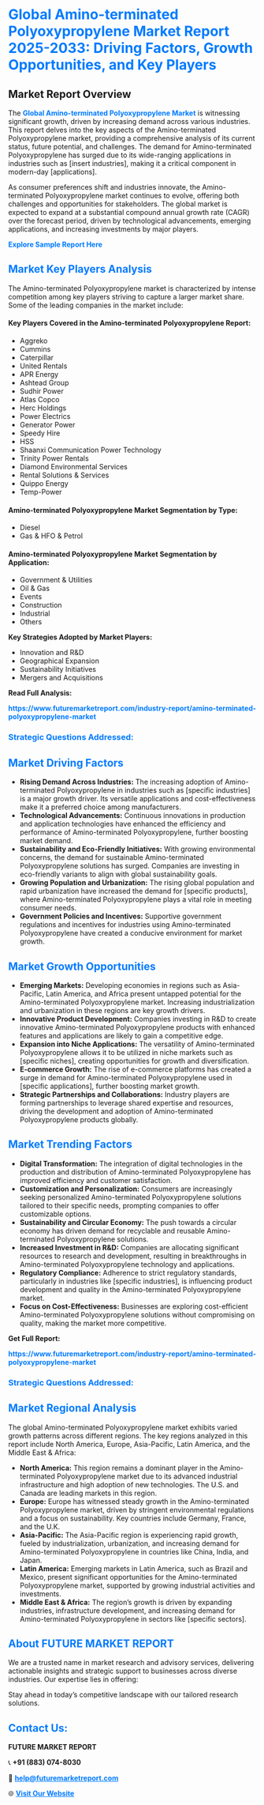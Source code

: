 <h1 style="color: #007BFF;">Global Amino-terminated Polyoxypropylene Market Report 2025-2033: Driving Factors, Growth Opportunities, and Key Players</h1>

<section id="overview">
<h2>Market Report Overview</h2>
<p>The <a href="https://www.futuremarketreport.com/industry-report/amino-terminated-polyoxypropylene-market" style="color: #007BFF; text-decoration: none;"><strong>Global Amino-terminated Polyoxypropylene Market</strong></a> is witnessing significant growth, driven by increasing demand across various industries. This report delves into the key aspects of the Amino-terminated Polyoxypropylene market, providing a comprehensive analysis of its current status, future potential, and challenges. The demand for Amino-terminated Polyoxypropylene has surged due to its wide-ranging applications in industries such as [insert industries], making it a critical component in modern-day [applications].</p>
<p>As consumer preferences shift and industries innovate, the Amino-terminated Polyoxypropylene market continues to evolve, offering both challenges and opportunities for stakeholders. The global market is expected to expand at a substantial compound annual growth rate (CAGR) over the forecast period, driven by technological advancements, emerging applications, and increasing investments by major players.</p>
</section>

<section id="overview">
<p><a href="https://www.futuremarketreport.com/request-sample/reportId=35727" style="color: #007BFF; text-decoration: none;"><strong>Explore Sample Report Here</strong></a></p>
</section>

<section id="key-players">
<h2 style="color: #007BFF;">Market Key Players Analysis</h2>
<p>The Amino-terminated Polyoxypropylene market is characterized by intense competition among key players striving to capture a larger market share. Some of the leading companies in the market include:</p>
<h4>Key Players Covered in the Amino-terminated Polyoxypropylene Report:</h4>
<ul><li>Aggreko</li><li>Cummins</li><li>Caterpillar</li><li>United Rentals</li><li>APR Energy</li><li>Ashtead Group</li><li>Sudhir Power</li><li>Atlas Copco</li><li>Herc Holdings</li><li>Power Electrics</li><li>Generator Power</li><li>Speedy Hire</li><li>HSS</li><li>Shaanxi Communication Power Technology</li><li>Trinity Power Rentals</li><li>Diamond Environmental Services</li><li>Rental Solutions &amp; Services</li><li>Quippo Energy</li><li>Temp-Power</li></ul>
<h4>Amino-terminated Polyoxypropylene Market Segmentation by Type:</h4>
<ul><li>Diesel</li><li>Gas &amp; HFO &amp; Petrol</li></ul>

<h4>Amino-terminated Polyoxypropylene Market Segmentation by Application:</h4>
<ul><li>Government &amp; Utilities</li><li>Oil &amp; Gas</li><li>Events</li><li>Construction</li><li>Industrial</li><li>Others</li></ul>
<p><strong>Key Strategies Adopted by Market Players:</strong></p>
<ul>
<li>Innovation and R&D</li>
<li>Geographical Expansion</li>
<li>Sustainability Initiatives</li>
<li>Mergers and Acquisitions</li>
</ul>
</section>

<section>
<p><strong>Read Full Analysis: </strong></p><a href="https://www.futuremarketreport.com/industry-report/amino-terminated-polyoxypropylene-market" style="color: #007BFF; text-decoration: none;"><strong>https://www.futuremarketreport.com/industry-report/amino-terminated-polyoxypropylene-market</strong></a>
<h3 style="color: #007BFF;">Strategic Questions Addressed:</h3>
</section>

<section id="driving-factors">
<h2 style="color: #007BFF;">Market Driving Factors</h2>
<ul>
<li><strong>Rising Demand Across Industries:</strong> The increasing adoption of Amino-terminated Polyoxypropylene in industries such as [specific industries] is a major growth driver. Its versatile applications and cost-effectiveness make it a preferred choice among manufacturers.</li>
<li><strong>Technological Advancements:</strong> Continuous innovations in production and application technologies have enhanced the efficiency and performance of Amino-terminated Polyoxypropylene, further boosting market demand.</li>
<li><strong>Sustainability and Eco-Friendly Initiatives:</strong> With growing environmental concerns, the demand for sustainable Amino-terminated Polyoxypropylene solutions has surged. Companies are investing in eco-friendly variants to align with global sustainability goals.</li>
<li><strong>Growing Population and Urbanization:</strong> The rising global population and rapid urbanization have increased the demand for [specific products], where Amino-terminated Polyoxypropylene plays a vital role in meeting consumer needs.</li>
<li><strong>Government Policies and Incentives:</strong> Supportive government regulations and incentives for industries using Amino-terminated Polyoxypropylene have created a conducive environment for market growth.</li>
</ul>
</section>

<section id="growth-opportunities">
<h2 style="color: #007BFF;">Market Growth Opportunities</h2>
<ul>
<li><strong>Emerging Markets:</strong> Developing economies in regions such as Asia-Pacific, Latin America, and Africa present untapped potential for the Amino-terminated Polyoxypropylene market. Increasing industrialization and urbanization in these regions are key growth drivers.</li>
<li><strong>Innovative Product Development:</strong> Companies investing in R&D to create innovative Amino-terminated Polyoxypropylene products with enhanced features and applications are likely to gain a competitive edge.</li>
<li><strong>Expansion into Niche Applications:</strong> The versatility of Amino-terminated Polyoxypropylene allows it to be utilized in niche markets such as [specific niches], creating opportunities for growth and diversification.</li>
<li><strong>E-commerce Growth:</strong> The rise of e-commerce platforms has created a surge in demand for Amino-terminated Polyoxypropylene used in [specific applications], further boosting market growth.</li>
<li><strong>Strategic Partnerships and Collaborations:</strong> Industry players are forming partnerships to leverage shared expertise and resources, driving the development and adoption of Amino-terminated Polyoxypropylene products globally.</li>
</ul>
</section>

<section id="trending-factors">
<h2 style="color: #007BFF;">Market Trending Factors</h2>
<ul>
<li><strong>Digital Transformation:</strong> The integration of digital technologies in the production and distribution of Amino-terminated Polyoxypropylene has improved efficiency and customer satisfaction.</li>
<li><strong>Customization and Personalization:</strong> Consumers are increasingly seeking personalized Amino-terminated Polyoxypropylene solutions tailored to their specific needs, prompting companies to offer customizable options.</li>
<li><strong>Sustainability and Circular Economy:</strong> The push towards a circular economy has driven demand for recyclable and reusable Amino-terminated Polyoxypropylene solutions.</li>
<li><strong>Increased Investment in R&D:</strong> Companies are allocating significant resources to research and development, resulting in breakthroughs in Amino-terminated Polyoxypropylene technology and applications.</li>
<li><strong>Regulatory Compliance:</strong> Adherence to strict regulatory standards, particularly in industries like [specific industries], is influencing product development and quality in the Amino-terminated Polyoxypropylene market.</li>
<li><strong>Focus on Cost-Effectiveness:</strong> Businesses are exploring cost-efficient Amino-terminated Polyoxypropylene solutions without compromising on quality, making the market more competitive.</li>
</ul>
</section>

<section>
<p><strong>Get Full Report: </strong></p><a href="https://www.futuremarketreport.com/industry-report/amino-terminated-polyoxypropylene-market" style="color: #007BFF; text-decoration: none;"><strong>https://www.futuremarketreport.com/industry-report/amino-terminated-polyoxypropylene-market</strong></a>
<h3 style="color: #007BFF;">Strategic Questions Addressed:</h3>
</section>


<section id="regional-analysis">
<h2 style="color: #007BFF;">Market Regional Analysis</h2>
<p>The global Amino-terminated Polyoxypropylene market exhibits varied growth patterns across different regions. The key regions analyzed in this report include North America, Europe, Asia-Pacific, Latin America, and the Middle East & Africa:</p>
<ul>
<li><strong>North America:</strong> This region remains a dominant player in the Amino-terminated Polyoxypropylene market due to its advanced industrial infrastructure and high adoption of new technologies. The U.S. and Canada are leading markets in this region.</li>
<li><strong>Europe:</strong> Europe has witnessed steady growth in the Amino-terminated Polyoxypropylene market, driven by stringent environmental regulations and a focus on sustainability. Key countries include Germany, France, and the U.K.</li>
<li><strong>Asia-Pacific:</strong> The Asia-Pacific region is experiencing rapid growth, fueled by industrialization, urbanization, and increasing demand for Amino-terminated Polyoxypropylene in countries like China, India, and Japan.</li>
<li><strong>Latin America:</strong> Emerging markets in Latin America, such as Brazil and Mexico, present significant opportunities for the Amino-terminated Polyoxypropylene market, supported by growing industrial activities and investments.</li>
<li><strong>Middle East & Africa:</strong> The region’s growth is driven by expanding industries, infrastructure development, and increasing demand for Amino-terminated Polyoxypropylene in sectors like [specific sectors].</li>
</ul>
</section>

<footer>
<h2 style="color: #007BFF;">About FUTURE MARKET REPORT</h2>
<p>We are a trusted name in market research and advisory services, delivering actionable insights and strategic support to businesses across diverse industries. Our expertise lies in offering:</p>

<p>Stay ahead in today’s competitive landscape with our tailored research solutions.</p>

<h2 style="color: #007BFF;">Contact Us:</h2>
<p><strong>FUTURE MARKET REPORT</strong></p>
<p>📞 <strong>+91 (883) 074-8030</strong></p>
<p>📧 <strong><a href="mailto:help@futuremarketreport.com" style="color: #007BFF;">help@futuremarketreport.com</a></strong></p>
<p>🌐 <strong><a href="https://www.futuremarketreport.com/" style="color: #007BFF;">Visit Our Website</a></strong></p>
</footer>